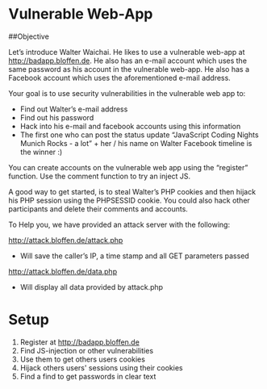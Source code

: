 # Vulnerable Web-App

##Objective

Let’s introduce Walter Waichai. He likes to use a vulnerable web-app at http://badapp.bloffen.de. He also has an e-mail account which uses the same password as his account in the vulnerable web-app. He also has a Facebook account which uses the aforementioned e-mail address.

Your goal is to use security vulnerabilities in the vulnerable web app to:

- Find out Walter’s e-mail address
- Find out his password
- Hack into his e-mail and facebook  accounts using this information
- The first one who can post the status update “JavaScript Coding Nights Munich Rocks -  a lot” + her / his name on Walter Facebook timeline is the winner :)

You can create accounts on the vulnerable web app using the “register” function. Use the comment function to try an inject JS.

A good way to get started, is to steal Walter’s PHP cookies and then hijack his PHP session using the PHPSESSID cookie. You could also hack other participants and delete their comments and accounts.

 To Help you, we have provided an attack server with the following:

http://attack.bloffen.de/attack.php
- Will save the caller’s IP, a time stamp and all GET parameters passed

http://attack.bloffen.de/data.php
- Will display all data provided by attack.php

# Setup
1. Register at http://badapp.bloffen.de
2. Find JS-injection or other vulnerabilities
3. Use them to get others users cookies
4. Hijack others users' sessions using their cookies
5. Find a find to get passwords in clear text
